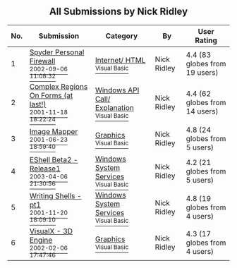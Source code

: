 ﻿<div align="center">

## All Submissions by Nick Ridley

</div>

No.  | Submission | Category | By   | User Rating
---- | ---------- | -------- | ---- | -----------
1 | [Spyder Personal Firewall<br /><sup>2002-09-06 11:08:32</sup>](https://github.com/Planet-Source-Code/nick-ridley-spyder-personal-firewall__1-38673) | [Internet/ HTML<br /><sup>Visual Basic</sup>](../ByCategory/internet-html__1-34.md) | Nick Ridley | 4.4 (83 globes from 19 users)
2 | [Complex Regions On Forms \(at last\!\)<br /><sup>2001-11-18 18:22:24</sup>](https://github.com/Planet-Source-Code/nick-ridley-complex-regions-on-forms-at-last__1-28988) | [Windows API Call/ Explanation<br /><sup>Visual Basic</sup>](../ByCategory/windows-api-call-explanation__1-39.md) | Nick Ridley | 4.4 (62 globes from 14 users)
3 | [Image Mapper<br /><sup>2001-06-23 18:59:40</sup>](https://github.com/Planet-Source-Code/nick-ridley-image-mapper__1-24357) | [Graphics<br /><sup>Visual Basic</sup>](../ByCategory/graphics__1-46.md) | Nick Ridley | 4.8 (24 globes from 5 users)
4 | [EShell Beta2 \- Release1<br /><sup>2003-04-06 21:30:56</sup>](https://github.com/Planet-Source-Code/nick-ridley-eshell-beta2-release1__1-44558) | [Windows System Services<br /><sup>Visual Basic</sup>](../ByCategory/windows-system-services__1-35.md) | Nick Ridley | 4.2 (21 globes from 5 users)
5 | [Writing Shells \- pt1<br /><sup>2001-11-20 18:09:10</sup>](https://github.com/Planet-Source-Code/nick-ridley-writing-shells-pt1__1-29041) | [Windows System Services<br /><sup>Visual Basic</sup>](../ByCategory/windows-system-services__1-35.md) | Nick Ridley | 4.8 (19 globes from 4 users)
6 | [VisualX \- 3D Engine<br /><sup>2002-02-06 17:47:46</sup>](https://github.com/Planet-Source-Code/nick-ridley-visualx-3d-engine__1-31545) | [Graphics<br /><sup>Visual Basic</sup>](../ByCategory/graphics__1-46.md) | Nick Ridley | 4.3 (17 globes from 4 users)
